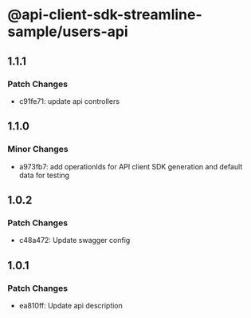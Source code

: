 # @api-client-sdk-streamline-sample/users-api

## 1.1.1

### Patch Changes

- c91fe71: update api controllers

## 1.1.0

### Minor Changes

- a973fb7: add operationIds for API client SDK generation and default data for testing

## 1.0.2

### Patch Changes

- c48a472: Update swagger config

## 1.0.1

### Patch Changes

- ea810ff: Update api description
